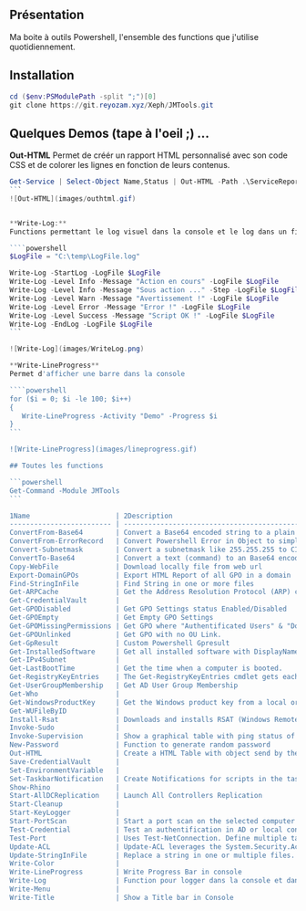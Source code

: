 ## Présentation

Ma boite à outils Powershell, l'ensemble des functions que j'utilise quotidiennement.

## Installation

```powershell
cd ($env:PSModulePath -split ";")[0]
git clone https://git.reyozam.xyz/Xeph/JMTools.git
```
## Quelques Demos (tape à l'oeil ;) ...

**Out-HTML**
Permet de créér un rapport HTML personnalisé avec son code CSS
et de colorer les lignes en fonction de leurs contenus.

 ````powershell
Get-Service | Select-Object Name,Status | Out-HTML -Path .\ServiceReport.html -Title "Services" -SuccessMatch "Running" -ErrorMatch "Stopped"
 ```
 ![Out-HTML](images/outhtml.gif)


 **Write-Log:**
 Functions permettant le log visuel dans la console et le log dans un fichier simultanément

 ````powershell
$LogFile = "C:\temp\LogFile.log"

Write-Log -StartLog -LogFile $LogFile
Write-Log -Level Info -Message "Action en cours" -LogFile $LogFile
Write-Log -Level Info -Message "Sous action ..." -Step -LogFile $LogFile
Write-Log -Level Warn -Message "Avertissement !" -LogFile $LogFile
Write-Log -Level Error -Message "Error !" -LogFile $LogFile
Write-Log -Level Success -Message "Script OK !" -LogFile $LogFile
Write-Log -EndLog -LogFile $LogFile
 ```
 
![Write-Log](images/WriteLog.png)

 **Write-LineProgress**
Permet d'afficher une barre dans la console

 ````powershell
for ($i = 0; $i -le 100; $i++) 
{
    Write-LineProgress -Activity "Demo" -Progress $i    
}
 ```
 
![Write-LineProgress](images/lineprogress.gif)

## Toutes les functions

```powershell
Get-Command -Module JMTools
```

1Name                     | 2Description                                          | 3Link                                       
------------------------- | ----------------------------------------------------- | --------------------------------------------
ConvertFrom-Base64        | Convert a Base64 encoded string to a plain text st... | [link](public/ConvertFrom-Base64.ps1)       
ConvertFrom-ErrorRecord   | Convert Powershell Error in Object to simplify exp... | [link](public/ConvertFrom-ErrorRecord.ps1)  
Convert-Subnetmask        | Convert a subnetmask like 255.255.255 to CIDR (/24... | [link](public/Convert-Subnetmask.ps1)       
ConvertTo-Base64          | Convert a text (command) to an Base64 encoded stri... | [link](public/ConvertTo-Base64.ps1)         
Copy-WebFile              | Download locally file from web url                    | [link](public/Copy-WebFile.ps1)             
Export-DomainGPOs         | Export HTML Report of all GPO in a domain             | [link](public/Export-DomainGPOs.ps1)        
Find-StringInFile         | Find String in one or more files                      | [link](public/Find-StringInFile.ps1)        
Get-ARPCache              | Get the Address Resolution Protocol (ARP) cache       | [link](public/Get-ARPCache.ps1)             
Get-CredentialVault       |                                                       | [link](public/Get-CredentialVault.ps1)      
Get-GPODisabled           | Get GPO Settings status Enabled/Disabled              | [link](public/Get-GPODisabled.ps1)          
Get-GPOEmpty              | Get Empty GPO Settings                                | [link](public/Get-GPOEmpty.ps1)             
Get-GPOMissingPermissions | Get GPO where "Authentificated Users" & "Domain Co... | [link](public/Get-GPOMissingPermissions.ps1)
Get-GPOUnlinked           | Get GPO with no OU Link.                              | [link](public/Get-GPOUnlinked.ps1)          
Get-GpResult              | Custom Powershell Gpresult                            | [link](public/Get-GpResult.ps1)             
Get-InstalledSoftware     | Get all installed software with DisplayName, Publi... | [link](public/Get-InstalledSoftware.ps1)    
Get-IPv4Subnet            |                                                       | [link](public/Get-IPv4Subnet.ps1)           
Get-LastBootTime          | Get the time when a computer is booted.               | [link](public/Get-LastBootTime.ps1)         
Get-RegistryKeyEntries    | The Get-RegistryKeyEntries cmdlet gets each entry ... | [link](public/Get-RegistryKeyEntries.ps1)   
Get-UserGroupMembership   | Get AD User Group Membership                          | [link](public/Get-UserGroupMembership.ps1)  
Get-Who                   |                                                       | [link](public/Get-Who.ps1)                  
Get-WindowsProductKey     | Get the Windows product key from a local or remote... | [link](public/Get-WindowsProductKey.ps1)    
Get-WUFileByID            |                                                       | [link](public/Get-WUFileByID.ps1)           
Install-Rsat              | Downloads and installs RSAT (Windows Remote Server... | [link](public/Install-Rsat.ps1)             
Invoke-Sudo               |                                                       | [link](public/Invoke-Sudo.ps1)              
Invoke-Supervision        | Show a graphical table with ping status of multipl... | [link](public/Invoke-Supervision.ps1)       
New-Password              | Function to generate random password                  | [link](public/New-Password.ps1)             
Out-HTML                  | Create a HTML Table with object send by the pipeli... | [link](public/Out-HTML.ps1)                 
Save-CredentialVault      |                                                       | [link](public/Save-CredentialVault.ps1)     
Set-EnvironmentVariable   |                                                       | [link](public/Set-EnvironmentVariable.ps1)  
Set-TaskbarNotification   | Create Notifications for scripts in the taskbar       | [link](public/Set-TaskbarNotification.ps1)  
Show-Rhino                |                                                       | [link](public/Show-Rhino.ps1)               
Start-AllDCReplication    | Launch All Controllers Replication                    | [link](public/Start-AllDCReplication.ps1)   
Start-Cleanup             |                                                       | [link](public/Start-Cleanup.ps1)            
Start-KeyLogger           |                                                       | [link](public/Start-KeyLogger.ps1)          
Start-PortScan            | Start a port scan on the selected computer on comm... | [link](public/Start-PortScan.ps1)           
Test-Credential           | Test an authentification in AD or local context       | [link](public/Test-Credential.ps1)          
Test-Port                 | Uses Test-NetConnection. Define multiple targets a... | [link](public/Test-Port.ps1)                
Update-ACL                | Update-ACL leverages the System.Security.AccessCon... | [link](public/Update-ACL.ps1)               
Update-StringInFile       | Replace a string in one or multiple files.            | [link](public/Update-StringInFile.ps1)      
Write-Color               |                                                       | [link](public/Write-Color.ps1)              
Write-LineProgress        | Write Progress Bar in console                         | [link](public/Write-LineProgress.ps1)       
Write-Log                 | Function pour logger dans la console et dans un fi... | [link](public/Write-Log.ps1)                
Write-Menu                |                                                       | [link](public/Write-Menu.ps1)               
Write-Title               | Show a Title bar in Console                           | [link](public/Write-Title.ps1)                                      
